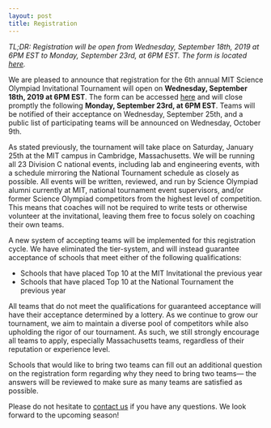 ```yaml
---
layout: post
title: Registration
---
```

*TL;DR: Registration will be open from Wednesday, September 18th, 2019 at 6PM EST to Monday, September 23rd, at 6PM EST. The form is located [here](https://mit.co1.qualtrics.com/jfe/form/SV_0jK9gSmaIYM5HQV).*

We are pleased to announce that registration for the 6th annual MIT Science Olympiad Invitational Tournament will open on **Wednesday, September 18th, 2019 at 6PM EST**. The form can be accessed [here](https://mit.co1.qualtrics.com/jfe/form/SV_0jK9gSmaIYM5HQV) and will close promptly the following **Monday, September 23rd, at 6PM EST**. Teams will be notified of their acceptance on Wednesday, September 25th, and a public list of participating teams will be announced on Wednesday, October 9th.

As stated previously, the tournament will take place on Saturday, January 25th at the MIT campus in Cambridge, Massachusetts. We will be running all 23 Division C national events, including lab and engineering events, with a schedule mirroring the National Tournament schedule as closely as possible. All events will be written, reviewed, and run by Science Olympiad alumni currently at MIT, national tournament event supervisors, and/or former Science Olympiad competitors from the highest level of competition. This means that coaches will not be required to write tests or otherwise volunteer at the invitational, leaving them free to focus solely on coaching their own teams.

A new system of accepting teams will be implemented for this registration cycle. We have eliminated the tier-system, and will instead guarantee acceptance of schools that meet either of the following qualifications:

* Schools that have placed Top 10 at the MIT Invitational the previous year
* Schools that have placed Top 10 at the National Tournament the previous year

All teams that do not meet the qualifications for guaranteed acceptance will have their acceptance determined by a lottery. As we continue to grow our tournament, we aim to maintain a diverse pool of competitors while also upholding the rigor of our tournament. As such, we still strongly encourage all teams to apply, especially Massachusetts teams, regardless of their reputation or experience level.

Schools that would like to bring two teams can fill out an additional question on the registration form regarding why they need to bring two teams— the answers will be reviewed to make sure as many teams are satisfied as possible.

Please do not hesitate to [contact us](contact-us) if you have any questions. We look forward to the upcoming season!
